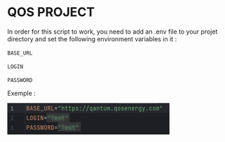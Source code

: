 # **QOS PROJECT**

In order for this script to work, you need to add an .env file to your projet directory and set the following environment variables in it :


``BASE_URL``

``LOGIN``

``PASSWORD``


Exemple : 

![Exemple de fichier .env](https://github.com/jpvincent1980/QOS/blob/main/ASSETS/env.png)


